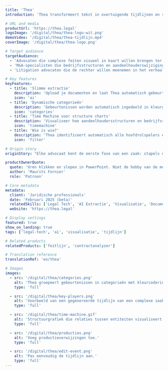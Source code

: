 ```yaml
---
title: 'Thea'
introduction: 'Thea transformeert tekst in overtuigende tijdlijnen en structure charts.'

# URL and media
productUrl: 'https://thea.legal'
logoImage: '/digital/thea/thea-logo-wit.png'
demoVideo: '/digital/thea/thea-tijdlijn.mp4'
coverImage: '/digital/thea/thea-logo.png'

# Target audience
targetAudience:
  - 'Advocaten die complexe feiten visueel in kaart willen brengen ter voorbereiding van een dossier'
  - 'M&A-specialisten die bedrijfsstructuren en aandeelhouderswijzigingen door de tijd willen volgen'
  - 'Litigation advocaten die de rechter willen meenemen in het verhaal'

# Key features
keyFeatures:
  - title: 'Slimme extractie'
    description: 'Upload je documenten en laat Thea automatisch gebeurtenissen, datums en belangrijke details identificeren. Onze AI analyseert PDFs, Word-bestanden en Excel-sheets om de essentiële informatie te vinden.'
    icon: 'ai'
  - title: 'Dynamische categorieën'
    description: 'Gebeurtenissen worden automatisch ingedeeld in kleurgecodeerde categorieën die het verhaal van je zaak vertellen. Tijdsproportionele weergave toont het werkelijke ritme van gebeurtenissen met de juiste tussenruimte.'
    icon: 'categories'
  - title: 'Time Machine voor structure charts'
    description: 'Visualiseer hoe aandeelhoudersstructuren en bedrijfsrelaties door de tijd heen veranderen. Navigeer door verschillende tijdstippen en zie precies wie wanneer aandelen hield - als een juridische tijdmachine.'
    icon: 'timemachine'
  - title: 'Wie is wie?'
    description: 'Thea identificeert automatisch alle hoofdrolspelers en hun rollen. Filter vervolgens de tijdlijn op specifieke personen of organisaties om precies die gebeurtenissen te zien die voor jouw zaak relevant zijn. Creëer in enkele klikken een aangepaste tijdlijn die jouw juridische verhaal vertelt.'
    icon: 'filter'

# Origin story
originStory: "Elke advocaat kent de eerste fase van een zaak: stapels documenten doorwerken om de feiten en betrokkenen in kaart te brengen. Thea neemt juist dit werk uit handen. Ze transformeert die eerste vraag bij elke zaak - 'Wat is er precies gebeurd en wie was erbij betrokken?' - in een heldere visuele weergave binnen enkele minuten. \n\nDe AI analyseert documenten in seconden en haalt automatisch relevante gebeurtenissen, relaties en structuurwijzigingen eruit. Deze worden direct gevisualiseerd in professionele tijdlijnen en structuurdiagrammen. \n\nDoor de intelligente herkenning van hoofdrolspelers en hun relaties kunnen gebruikers bovendien direct filteren op relevante personen of organisaties - essentieel voor het ontwikkelen van specifieke juridische narratieven in complexe zaken met vele betrokkenen.\n\nVoor bedrijfsstructuren maakt Thea een serie 'snapshots' van de situatie op verschillende momenten, waardoor je als een soort juridische tijdreiziger door de ontwikkeling van structuren kunt navigeren - cruciaal voor due diligence, M&A-transacties en complexe procedures. \n\nWat eerder dagen kostte, gebeurt nu in minuten. En omdat Thea ontwikkeld is door juristen met ontwerpexpertise, zijn de visualisaties direct geschikt voor gebruik in rechtszaken en boardrooms."

productOwnerQuote:
  quote: 'Uren klikken en slepen in PowerPoint. Niet de hobby van de meeste advocaten en hun cliënten. En je kunt niet voor elke tijdlijn een bureau als Patroon inschakelen. Daarom hebben we Thea gemaakt: van tekst naar tijdlijn in 3 klikken.'
  author: 'Maurits Fornier'
  role: 'Patroon'

# Core metadata
metadata:
  client: 'Juridische professionals'
  date: 'Februari 2025 (beta)'
  relatedSkills: ['Legal Tech', 'AI Extractie', 'Visualisatie', 'Document Analyse']
  website: 'https://thea.legal'

# Display settings
featured: true
show_on_landing: true
tags: ['legal-tech', 'ai', 'visualisatie', 'tijdlijn']

# Related products
relatedProducts: ['feitlijn', 'contractanalyzer']

# Translation reference
translationRef: 'en/thea'

# Images
images:
  - src: '/digital/thea/categories.png'
    alt: 'Thea groepeert gebeurtenissen in categorieën met kleurcodering.'
    type: 'full'

  - src: '/digital/thea/key-players.png'
    alt: 'Voorbeeld van een gegenereerde tijdlijn van een complexe zaak, inclusief een opsomming van betrokken personen en partijen en hun rol.'
    type: 'full'

  - src: '/digital/thea/time-machine.gif'
    alt: 'Structuurgrafiek die relaties tussen entiteiten visualiseert, door de tijd heen.'
    type: 'full'

  - src: '/digital/thea/producties.png'
    alt: 'Voeg productieverwijzingen toe.'
    type: 'full'

  - src: '/digital/thea/edit-event.png'
    alt: 'Pas eenvoudig de tijdlijn aan.'
    type: 'full'
---
```

